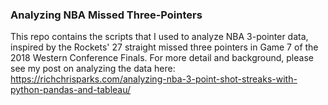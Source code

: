 ### Analyzing NBA Missed Three-Pointers ###
This repo contains the scripts that I used to analyze NBA 3-pointer data, inspired by the Rockets' 27 straight missed three pointers in Game 7 of the 2018 Western Conference Finals. For more detail and background, please see my post on analyzing the data here: https://richchrisparks.com/analyzing-nba-3-point-shot-streaks-with-python-pandas-and-tableau/